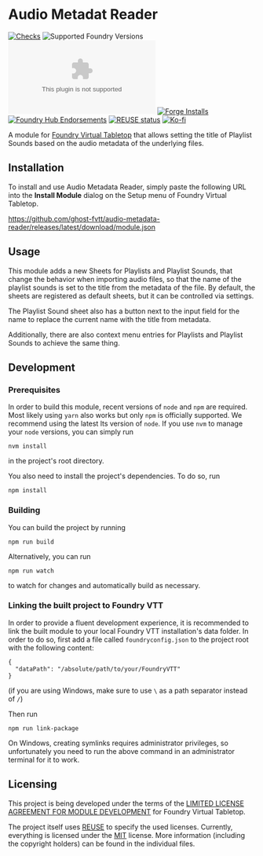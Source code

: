 <!--
SPDX-FileCopyrightText: 2022 Johannes Loher

SPDX-License-Identifier: MIT
-->

# Audio Metadat Reader

[![Checks](https://github.com/ghost-fvtt/audio-metadata-reader/workflows/Checks/badge.svg)](https://github.com/ghost-fvtt/audio-metadata-reader/actions)
![Supported Foundry Versions](https://img.shields.io/endpoint?url=https://foundryshields.com/version?url=https://github.com/ghost-fvtt/audio-metadata-reader/releases/latest/download/module.json)
![Latest Release Download Count](https://img.shields.io/github/downloads/ghost-fvtt/audio-metadata-reader/latest/module.zip)
[![Forge Installs](https://img.shields.io/badge/dynamic/json?label=Forge%20Installs&query=package.installs&suffix=%25&url=https%3A%2F%2Fforge-vtt.com%2Fapi%2Fbazaar%2Fpackage%2Faudio-metadata-reader&colorB=4aa94a)](https://forge-vtt.com/bazaar#package=audio-metadata-reader)
[![Foundry Hub Endorsements](https://img.shields.io/endpoint?logoColor=white&url=https%3A%2F%2Fwww.foundryvtt-hub.com%2Fwp-json%2Fhubapi%2Fv1%2Fpackage%2Faudio-metadata-reader%2Fshield%2Fendorsements)](https://www.foundryvtt-hub.com/package/audio-metadata-reader/)
[![REUSE status](https://api.reuse.software/badge/github.com/ghost-fvtt/audio-metadata-reader)](https://api.reuse.software/info/github.com/ghost-fvtt/audio-metadata-reader)
[![Ko-fi](https://img.shields.io/badge/Ko--fi-ghostfvtt-00B9FE?logo=kofi)](https://ko-fi.com/ghostfvtt)

A module for [Foundry Virtual Tabletop] that allows setting the title of Playlist Sounds based on the audio metadata of the underlying files.

## Installation

To install and use Audio Metadata Reader, simply paste the following URL into the
**Install Module** dialog on the Setup menu of Foundry Virtual Tabletop.

https://github.com/ghost-fvtt/audio-metadata-reader/releases/latest/download/module.json

## Usage

This module adds a new Sheets for Playlists and Playlist Sounds, that change the behavior when importing audio files, so
that the name of the playlist sounds is set to the title from the metadata of the file. By default, the sheets are
registered as default sheets, but it can be controlled via settings.

The Playlist Sound sheet also has a button next to the input field for the name to replace the current name with the
title from metadata.

Additionally, there are also context menu entries for Playlists and Playlist Sounds to achieve the same thing.

## Development

### Prerequisites

In order to build this module, recent versions of `node` and `npm` are
required. Most likely using `yarn` also works but only `npm` is officially
supported. We recommend using the latest lts version of `node`. If you use `nvm`
to manage your `node` versions, you can simply run

```
nvm install
```

in the project's root directory.

You also need to install the project's dependencies. To do so, run

```
npm install
```

### Building

You can build the project by running

```
npm run build
```

Alternatively, you can run

```
npm run watch
```

to watch for changes and automatically build as necessary.

### Linking the built project to Foundry VTT

In order to provide a fluent development experience, it is recommended to link
the built module to your local Foundry VTT installation's data folder. In
order to do so, first add a file called `foundryconfig.json` to the project root
with the following content:

```
{
  "dataPath": "/absolute/path/to/your/FoundryVTT"
}
```

(if you are using Windows, make sure to use `\` as a path separator instead of
`/`)

Then run

```
npm run link-package
```

On Windows, creating symlinks requires administrator privileges, so
unfortunately you need to run the above command in an administrator terminal for
it to work.

## Licensing

This project is being developed under the terms of the
[LIMITED LICENSE AGREEMENT FOR MODULE DEVELOPMENT] for Foundry Virtual Tabletop.

The project itself uses [REUSE] to specify the used licenses. Currently,
everything is licensed under the [MIT] license. More information
(including the copyright holders) can be found in the individual files.

[Foundry Virtual Tabletop]: https://foundryvtt.com/
[LIMITED LICENSE AGREEMENT FOR MODULE DEVELOPMENT]: https://foundryvtt.com/article/license/
[REUSE]: https://reuse.software/
[MIT]: LICENSES/MIT.txt
